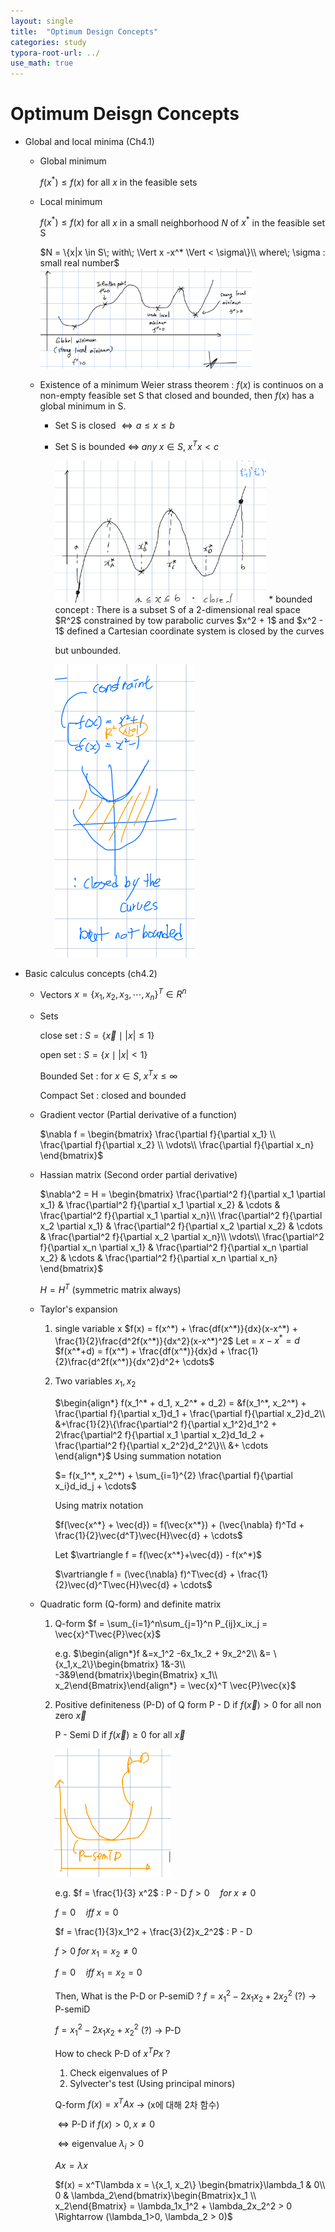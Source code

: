 ```yaml
---
layout: single
title:  "Optimum Design Concepts"
categories: study
typora-root-url: ../
use_math: true
---
```


# Optimum Deisgn Concepts

- Global and local minima (Ch4.1)

  - Global minimum

    $f(x^*) \leq f(x)$ for all $x$ in the feasible sets

  - Local minimum

    $f(x^*) \leq f(x)$ for all $x$ in a small neighborhood $N$ of $x^*$ in the feasible set S

    $N = \{x|x \in S\; with\; \Vert x -x^* \Vert < \sigma\}\\
     where\; \sigma : small real number$ 
    <img src="/images/2023-09-09-Optimum Design Concepts/09091.png" alt="09091" style="zoom:33%;" />

  

  - Existence of a minimum
    Weier strass theorem : $f(x)$ is continuos on a non-empty feasible set S that
    closed and bounded, then $f(x)$ has a global minimum in S.

    - Set S is closed $\Leftrightarrow a \leq x \leq b$ 

    - Set S is bounded $\Leftrightarrow\; any\; x \in S,\; x^Tx < c$

      <img src="/images/2023-09-09-Optimum Design Concepts/09112 2023-09-10 16_25_15.png" alt="09112 2023-09-10 16_25_15" style="zoom: 33%;" />
      &#42; bounded concept : There is a subset S of a 2-dimensional real space $R^2$ constrained by
         tow parabolic curves $x^2 + 1$ and $x^2 - 1$ defined a Cartesian coordinate system is closed by the curves
      
         but unbounded.
      
      <img src="/images/2023-09-09-Optimum Design Concepts/09113.png" alt="09113" style="zoom:50%;" />

- Basic calculus concepts (ch4.2)

  - Vectors $x = \{x_1, x_2, x_3, \cdots ,x_n\}^T \in R^n$

  - Sets

    close set : $S = \{\vec{x}\mid|x| \leq 1\}$

    open set : $S = \{x \mid |x| < 1\}$

    Bounded Set : for $x \in S,\; x^Tx \leq \infty$

    Compact Set : closed and bounded

  

  - Gradient vector (Partial derivative of a function)
  
    $\nabla f = \begin{bmatrix}
    \frac{\partial f}{\partial x_1} \\
    \frac{\partial f}{\partial x_2} \\ 
    \vdots\\
    \frac{\partial f}{\partial x_n}
    \end{bmatrix}$
  
  - Hassian matrix (Second order partial derivative)
  
    $\nabla^2 = H = \begin{bmatrix}
    \frac{\partial^2 f}{\partial x_1 \partial x_1} & \frac{\partial^2 f}{\partial x_1 \partial x_2} & \cdots & \frac{\partial^2 f}{\partial x_1 \partial x_n}\\
    \frac{\partial^2 f}{\partial x_2 \partial x_1} & \frac{\partial^2 f}{\partial x_2 \partial x_2} & \cdots & \frac{\partial^2 f}{\partial x_2 \partial x_n}\\
    \vdots\\
    \frac{\partial^2 f}{\partial x_n \partial x_1} & \frac{\partial^2 f}{\partial x_n \partial x_2} & \cdots & \frac{\partial^2 f}{\partial x_n \partial x_n}
    \end{bmatrix}$
  
    $H = H^T$ (symmetric matrix always)
  
  - Taylor's expansion
    1. single variable x
       $f(x) = f(x^*) + \frac{df(x^*)}{dx}(x-x^*) + \frac{1}{2}\frac{d^2f(x^*)}{dx^2}(x-x^*)^2$
       Let = $x-x^* = d$
       $f(x^*+d) = f(x^*) + \frac{df(x^*)}{dx}d + \frac{1}{2}\frac{d^2f(x^*)}{dx^2}d^2+ \cdots$
    
    2. Two variables $x_1, x_2$
    
       $\begin{align*}
       f(x_1^* + d_1, x_2^* + d_2) = &f(x_1^*, x_2^*) + \frac{\partial f}{\partial x_1}d_1 + \frac{\partial f}{\partial x_2}d_2\\
       &+\frac{1}{2}\{\frac{\partial^2 f}{\partial x_1^2}d_1^2 + 
       2\frac{\partial^2 f}{\partial x_1 \partial x_2}d_1d_2 +
       \frac{\partial^2 f}{\partial x_2^2}d_2^2\}\\
       &+ \cdots \end{align*}$
       Using summation notation
    
       $= f(x_1^*, x_2^*) + \sum_{i=1}^{2} \frac{\partial f}{\partial x_i}d_id_j + \cdots$
    
       Using matrix notation
    
       $f(\vec{x^*} + \vec{d}) = f(\vec{x^*}) + (\vec{\nabla} f)^Td + \frac{1}{2}\vec{d^T}\vec{H}\vec{d} + \cdots$
    
       Let $\vartriangle f = f(\vec{x^*}+\vec{d}) - f(x^*)$
    
       $\vartriangle f = (\vec{\nabla} f)^T\vec{d} + \frac{1}{2}\vec{d}^T\vec{H}\vec{d} + \cdots$
  
  
  
  - Quadratic form (Q-form) and definite matrix
  
    1. Q-form
       $f = \sum_{i=1}^n\sum_{j=1}^n P_{ij}x_ix_j = \vec{x}^T\vec{P}\vec{x}$
  
       e.g. 
       $\begin{align*}f &=x_1^2 -6x_1x_2 + 9x_2^2\\
       &= \{x_1,x_2\}\begin{bmatrix}
       1&-3\\
       -3&9\end{bmatrix}\begin{Bmatrix}
       x_1\\
       x_2\end{Bmatrix}\end{align*} = \vec{x}^T \vec{P}\vec{x}$
  
    2. Positive definiteness (P-D) of Q form
       P - D if $f(\vec{x}) > 0$ for all non zero $\vec{x}$
  
       P - Semi D if $f(\vec{x}) \geq 0$ for all $\vec{x}$
  
       <img src="/images/2023-09-09-Optimum Design Concepts/09114.png" alt="09114" style="zoom: 25%;" />
  
       e.g. $f = \frac{1}{3} x^2$ : P - D
       $f > 0 \quad for \; x \neq0$
  
       $f = 0 \quad iff \; x=0$
       
  
       $f = \frac{1}{3}x_1^2 + \frac{3}{2}x_2^2$ : P - D
  
       $f > 0 \; for \; x_1 = x_2 \neq 0$
  
       $f = 0 \quad iff \; x_1 = x_2=0$
  
       Then, What is the P-D or P-semiD ?
       $f = x_1^2 -2x_1x_2 + 2x_2^2$ (?) $\rightarrow$ P-semiD
  
       $f=x_1^2 -2x_1x_2 + x_2^2$ (?) $\rightarrow$ P-D
  
       
  
       How to check P-D of $x^T P x$ ?
  
       1. Check eigenvalues of P
       2. Sylvecter's test (Using principal minors)
  
  
       Q-form $f(x) = x^TAx$    -> (x에 대해 2차 함수)
      
       ​	$\Leftrightarrow$ P-D  if $f(x) > 0, x \neq 0$
      
       ​	$\Leftrightarrow$ eigenvalue $\lambda_i > 0$
      
       $Ax = \lambda x$
      
       $f(x) = x^T\lambda x = \{x_1, x_2\}
       \begin{bmatrix}\lambda_1 & 0\\
       0 & \lambda_2\end{bmatrix}\begin{Bmatrix}x_1 \\ x_2\end{Bmatrix} = \lambda_1x_1^2 + \lambda_2x_2^2 > 0 \Rightarrow (\lambda_1>0, \lambda_2 > 0)$
  
  
  ​     
